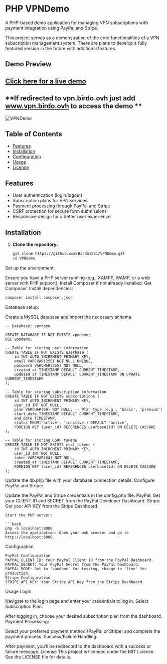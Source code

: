# PHP VPNDemo

A PHP-based demo application for managing VPN subscriptions with payment integration using PayPal and Stripe.

This project serves as a demonstration of the core functionalities of a VPN subscription management system. There are plans to develop a fully featured version in the future with additional features.

## Demo Preview
## **[Click here for a live demo](https://www.vpn.birdo.ovh)**  
## **If redirected to vpn.birdo.ovh just add www.vpn.birdo.ovh to access the demo **
![VPNDemo](https://github.com/user-attachments/assets/ea3a1973-7b98-4e29-91d1-6755ee696ea6)

## Table of Contents

- [Features](#features)
- [Installation](#installation)
- [Configuration](#configuration)
- [Usage](#usage)
- [License](#license)

## Features

- User authentication (login/logout)
- Subscription plans for VPN services
- Payment processing through PayPal and Stripe
- CSRF protection for secure form submissions
- Responsive design for a better user experience

## Installation

1. **Clone the repository:**
   ```bash
   git clone https://github.com/Birdo1221/VPNDemo.git
   cd VPNDemo
Set up the environment:

Ensure you have a PHP server running (e.g., XAMPP, WAMP, or a web server with PHP support).
Install Composer if not already installed: Get Composer.
Install dependencies:

```bash
composer install composer.json
```

Database setup:

Create a MySQL database and import the necessary schema.
```mysql
-- Database: vpndemo

CREATE DATABASE IF NOT EXISTS vpndemo;
USE vpndemo;

-- Table for storing user information
CREATE TABLE IF NOT EXISTS userbase (
    id INT AUTO_INCREMENT PRIMARY KEY,
    email VARCHAR(255) NOT NULL UNIQUE,
    password VARCHAR(255) NOT NULL,
    created_at TIMESTAMP DEFAULT CURRENT_TIMESTAMP,
    updated_at TIMESTAMP DEFAULT CURRENT_TIMESTAMP ON UPDATE CURRENT_TIMESTAMP
);

-- Table for storing subscription information
CREATE TABLE IF NOT EXISTS subscriptions (
    id INT AUTO_INCREMENT PRIMARY KEY,
    user_id INT NOT NULL,
    plan VARCHAR(50) NOT NULL, -- Plan type (e.g., 'basic', 'premium')
    start_date TIMESTAMP DEFAULT CURRENT_TIMESTAMP,
    end_date TIMESTAMP,
    status ENUM('active', 'inactive') DEFAULT 'active',
    FOREIGN KEY (user_id) REFERENCES userbase(id) ON DELETE CASCADE
);

-- Table for storing CSRF tokens
CREATE TABLE IF NOT EXISTS csrf_tokens (
    id INT AUTO_INCREMENT PRIMARY KEY,
    user_id INT NOT NULL,
    token VARCHAR(64) NOT NULL,
    created_at TIMESTAMP DEFAULT CURRENT_TIMESTAMP,
    FOREIGN KEY (user_id) REFERENCES userbase(id) ON DELETE CASCADE
);
```
Update the db.php file with your database connection details.
Configure PayPal and Stripe:

Update the PayPal and Stripe credentials in the config.php file:
PayPal: Get your CLIENT ID and SECRET from the PayPal Developer Dashboard.
Stripe: Get your API KEY from the Stripe Dashboard.
```
Start the PHP server:

```bash
php -S localhost:8000
Access the application: Open your web browser and go to http://localhost:8000.
```
Configuration
```
PayPal Configuration
PAYPAL_CLIENT_ID: Your PayPal Client ID from the PayPal Dashboard.
PAYPAL_SECRET: Your PayPal Secret from the PayPal Dashboard.
PAYPAL_MODE: Set to 'sandbox' for testing, change to 'live' for production.
Stripe Configuration
STRIPE_API_KEY: Your Stripe API Key from the Stripe Dashboard.
```
Usage
Login:

Navigate to the login page and enter your credentials to log in.
Select Subscription Plan:

After logging in, choose your desired subscription plan from the dashboard.
Payment Processing:

Select your preferred payment method (PayPal or Stripe) and complete the payment process.
Success/Failure Handling:

After payment, you'll be redirected to the dashboard with a success or failure message.
License
This project is licensed under the MIT License. See the LICENSE file for details.

